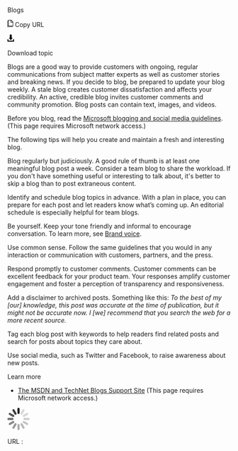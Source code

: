 ﻿# 

Blogs

![Copy URL](media/social-mediablogs/Copy.png)
Copy URL

![Download](media/social-mediablogs/Download.png)

Download topic

Blogs
are a good way to provide customers with ongoing,
regular communications from subject matter experts as well as
customer stories and breaking news. If you decide to blog, be
prepared to update your blog weekly. A stale blog creates
customer dissatisfaction and affects your credibility. An active,
credible blog invites customer comments and community promotion.
Blog posts can contain text, images, and videos.

Before you blog, read the [Microsoft blogging and social media guidelines](https://microsoft.sharepoint.com/sites/LCAWeb/Home/Marketing/Social-Media/Social-Media-Guidelines). (This page requires Microsoft network access.)

The following tips will help you create and maintain a fresh and interesting blog.

Blog regularly but judiciously.
A good rule of thumb is at least one meaningful blog post a week.
Consider a team blog to share the workload. If you don't have something
useful or interesting to talk about, it's better to skip a blog
than to post extraneous content.

Identify and schedule blog topics in advance.
With a plan in place, you can prepare for each post and let
readers know what’s coming up. An editorial schedule is
especially helpful for team blogs. 

Be yourself. Keep your tone friendly and informal to encourage conversation. To learn more, see [Brand voice](https://worldready.cloudapp.net/Styleguide/Read?id=2700&topicid=28361). 

Use common sense.
Follow the same guidelines that you would in any interaction or
communication with customers, partners, and the press. 

Respond promptly to customer comments.
Customer comments can be excellent feedback for your product team.
Your responses amplify customer engagement and foster a perception of
transparency and responsiveness. 

Add a disclaimer to archived posts. Something like this: *To
the best of my \[our\] knowledge, this post was accurate at the time
of publication, but it might not be accurate now. I \[we\] recommend
that you search the web for a more recent source.*

Tag each blog post with keywords to help readers find related posts and search for posts about topics they care about.

Use social media, such as Twitter and Facebook, to raise awareness about new posts. 

Learn more

  - [The MSDN and TechNet Blogs Support Site](https://microsoft.sharepoint.com/teams/bloginfo/Articles/Home.aspx) (This page requires Microsoft network access.)

![In progress](media/social-mediablogs/activity-large.gif)

URL :

